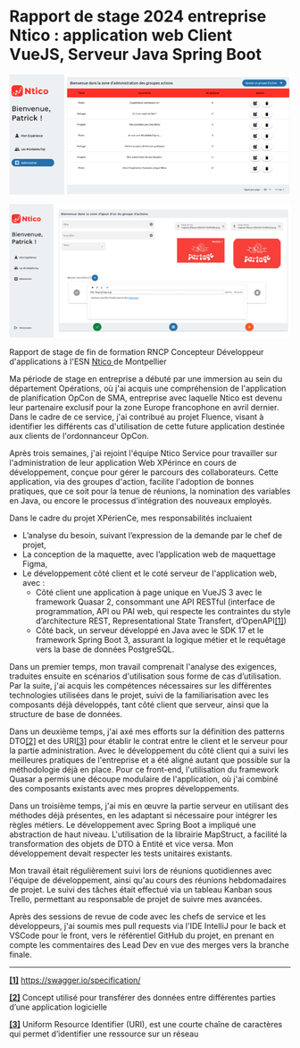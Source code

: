 # Rapport de stage 2024 entreprise Ntico  : application web Client VueJS, Serveur Java Spring Boot

![1716618778435](image/README/1716618778435.png)

![1716618813030](image/README/1716618813030.png)

Rapport de stage de fin de formation RNCP Concepteur Développeur d'applications à l'ESN [Ntico ](https://www.ntico.com/)de Montpellier

Ma période de stage en entreprise a débuté par une immersion au sein du
département Opérations, où j'ai acquis une compréhension de l'application de
planification OpCon de SMA, entreprise avec laquelle Ntico est devenu leur
partenaire exclusif pour la zone Europe francophone en avril dernier. Dans le
cadre de ce service, j'ai contribué au projet Fluence, visant à identifier les
différents cas d'utilisation de cette future application destinée aux clients
de l'ordonnanceur OpCon.

Après trois semaines, j'ai rejoint l'équipe Ntico Service pour travailler
sur l'administration de leur application Web XPérince en cours de
développement, conçue pour gérer le parcours des collaborateurs. Cette
application, via des groupes d'action, facilite l'adoption de bonnes pratiques,
que ce soit pour la tenue de réunions, la nomination des variables en Java, ou
encore le processus d'intégration des nouveaux employés.

Dans le cadre du projet XPérienCe, mes responsabilités incluaient

- L’analyse du besoin, suivant l’expression de la demande par le chef de projet,
- La conception de la maquette, avec l’application web de maquettage Figma,
- Le développement côté client et le coté serveur de l'application web, avec :
  - Côté client une application à page unique en VueJS 3 avec le framework Quasar 2, consommant une API RESTful (interface de programmation, API ou PAI web, qui respecte les contraintes du style d’architecture REST, Representational State Transfert, d’OpenAPI[[1]](#_ftn1))
  - Côté back, un serveur développé en Java avec le SDK 17 et le framework Spring Boot 3, assurant la logique métier et le requêtage vers la base de données PostgreSQL.

Dans un premier temps, mon travail comprenait l'analyse des exigences,
traduites ensuite en scénarios d'utilisation sous forme de cas d’utilisation. Par
la suite, j'ai acquis les compétences nécessaires sur les différentes
technologies utilisées dans le projet, suivi de la familiarisation avec les
composants déjà développés, tant côté client que serveur, ainsi que la structure
de base de données.

Dans un deuxième temps, j'ai axé mes efforts sur la définition des patterns
DTO[[2]](#_ftn2) et des URI[[3]](#_ftn3) pour établir le contrat entre le client et le serveur pour la partie administration.
Avec le développement du côté client qui a suivi les meilleures pratiques de l'entreprise et a été aligné autant que possible sur la méthodologie déjà en place. Pour ce front-end, l'utilisation du framework Quasar a permis une découpe modulaire de l'application, où j'ai combiné des composants existants avec mes propres développements.

Dans un troisième temps, j'ai mis en œuvre la partie serveur en utilisant des méthodes déjà présentes, en les adaptant si nécessaire pour intégrer les règles métiers. Le développement avec Spring Boot a impliqué une abstraction de haut niveau. L'utilisation de la librairie MapStruct, a facilité la transformation des objets de DTO à Entité et vice versa. Mon développement
devait respecter les tests unitaires existants.

Mon travail était régulièrement suivi lors de réunions quotidiennes avec l'équipe de développement, ainsi qu'au cours des réunions hebdomadaires de projet. Le suivi des tâches était effectué via un tableau Kanban sous Trello, permettant au responsable de projet de suivre mes avancées.

Après des sessions de revue de code avec les chefs de service et les développeurs, j'ai soumis mes pull requests via l'IDE IntelliJ pour le back et VSCode pour le front, vers le référentiel GitHub du projet, en prenant en compte les commentaires des Lead Dev en vue des merges vers la branche finale.

---

[**[1]**](#_ftnref1) https://swagger.io/specification/

[**[2]**](#_ftnref2) Concept utilisé pour transférer des données entre différentes parties d’une application logicielle

[**[3]**](#_ftnref3) Uniform Resource Identifier (URI), est une courte chaîne de caractères qui permet d’identifier une ressource sur un réseau
